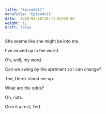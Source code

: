 ```yaml
---
title: "Episode11"
menuTitle: "Episode11"
date:  2020-01-18T19:44:05+09:00
weight: 11
draft: false
---
```


She seems like she might be into me.

I've moved up in the world.

Oh, well, my word.

Can we swing by the aprtment so I can change?

Ted, Derek stood me up.

What are the odds?

Oh, nuts.

Give it a rest, Ted.
